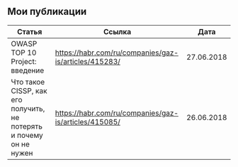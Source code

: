 ## Мои публикации


| Статья        | Ссылка           | Дата  |
| ------------- |-------------|-----|
| OWASP TOP 10 Project: введение  | https://habr.com/ru/companies/gaz-is/articles/415283/ | 27.06.2018 |
| Что такое CISSP, как его получить, не потерять и почему он не нужен | https://habr.com/ru/companies/gaz-is/articles/415085/ | 26.06.2018 |
